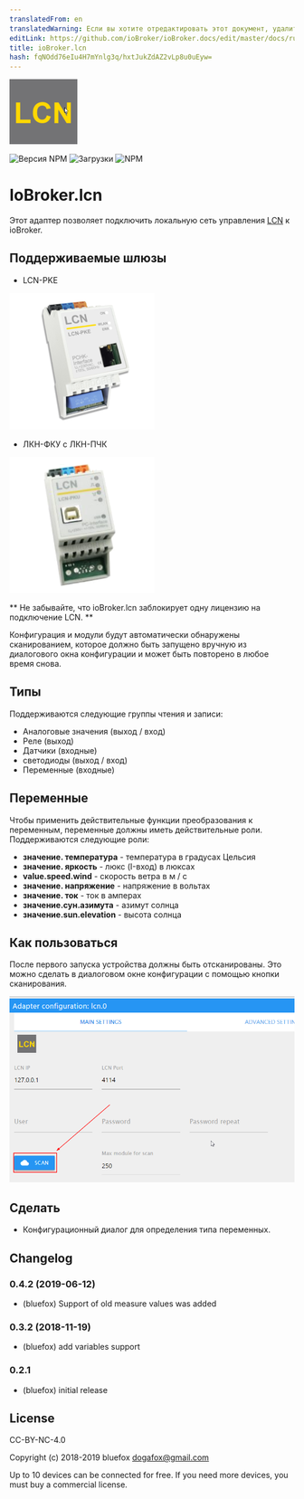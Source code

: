 ```yaml
---
translatedFrom: en
translatedWarning: Если вы хотите отредактировать этот документ, удалите поле «translationFrom», в противном случае этот документ будет снова автоматически переведен
editLink: https://github.com/ioBroker/ioBroker.docs/edit/master/docs/ru/adapterref/iobroker.lcn/README.md
title: ioBroker.lcn
hash: fqNOdd76eIu4H7mYnlg3q/hxtJukZdAZ2vLp8u0uEyw=
---
```

![логотип](../../../en/adapterref/iobroker.lcn/admin/lcn.png)

![Версия NPM](http://img.shields.io/npm/v/iobroker.lcn.svg)
![Загрузки](https://img.shields.io/npm/dm/iobroker.lcn.svg)
![NPM](https://nodei.co/npm/iobroker.lcn.png?downloads=true)

# IoBroker.lcn
Этот адаптер позволяет подключить локальную сеть управления [LCN](https://www.lcn.eu/) к ioBroker.

## Поддерживаемые шлюзы
- LCN-PKE

![ПКЕ](../../../en/adapterref/iobroker.lcn/img/lcn-pke.png)

- ЛКН-ФКУ с ЛКН-ПЧК

![ПКЕ](../../../en/adapterref/iobroker.lcn/img/lcn-pku.png)

** Не забывайте, что ioBroker.lcn заблокирует одну лицензию на подключение LCN. **

Конфигурация и модули будут автоматически обнаружены сканированием, которое должно быть запущено вручную из диалогового окна конфигурации и может быть повторено в любое время снова.

## Типы
Поддерживаются следующие группы чтения и записи:

- Аналоговые значения (выход / вход)
- Реле (выход)
- Датчики (входные)
- светодиоды (выход / вход)
- Переменные (входные)

## Переменные
Чтобы применить действительные функции преобразования к переменным, переменные должны иметь действительные роли. Поддерживаются следующие роли:

- **значение. температура** - температура в градусах Цельсия
- **значение. яркость** - люкс (I-вход) в люксах
- **value.speed.wind** - скорость ветра в м / с
- **значение. напряжение** - напряжение в вольтах
- **значение. ток** - ток в амперах
- **значение.сун.азимута** - азимут солнца
- **значение.sun.elevation** - высота солнца

## Как пользоваться
После первого запуска устройства должны быть отсканированы. Это можно сделать в диалоговом окне конфигурации с помощью кнопки сканирования.

![сканирование](../../../en/adapterref/iobroker.lcn/img/scanButton.png)

## Сделать
- Конфигурационный диалог для определения типа переменных.

## Changelog

### 0.4.2 (2019-06-12)
* (bluefox) Support of old measure values was added

### 0.3.2 (2018-11-19)
* (bluefox) add variables support

### 0.2.1
* (bluefox) initial release

## License
CC-BY-NC-4.0

Copyright (c) 2018-2019 bluefox <dogafox@gmail.com>

Up to 10 devices can be connected for free. If you need more devices, you must buy a commercial license.